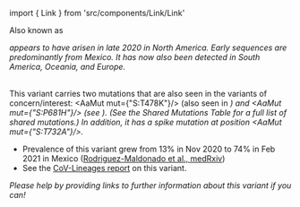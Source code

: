 import { Link } from 'src/components/Link/Link'

Also known as <Lin name="B.1.1.519" />

<Var name="20B/S:732A"/> appears to have arisen in late 2020 in North America. Early sequences are predominantly from Mexico.
It has now also been detected in South America, Oceania, and Europe.
<br/><br/>

This variant carries two mutations that are also seen in the variants of concern/interest: <AaMut mut={"S:T478K"}/> (also seen in <Var name="21A (Delta)" prefix=""/>) and <AaMut mut={"S:P681H"}/> (see <Mut name="S:P681"/>). 
(See the <Link href="/shared-mutations">Shared Mutations Table</Link> for a full list of shared mutations.) In addition, it has a spike mutation at position <AaMut mut={"S:T732A"}/>.


- Prevalence of this variant grew from 13% in Nov 2020 to 74% in Feb 2021 in Mexico ([Rodriguez-Maldonado et al., medRxiv](https://www.medrxiv.org/content/10.1101/2021.05.18.21255620v1))
- See the [CoV-Lineages report](https://cov-lineages.org/lineages/lineage_B.1.1.519.html) on this variant.

_Please help by providing links to further information about this variant if you can!_
